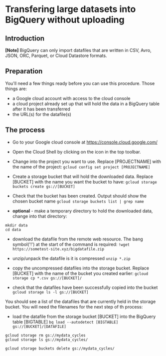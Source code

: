# Transfering large datasets into BigQuery without uploading
## Introduction

**[Note]** BigQuery can only import datafiles that are written in CSV, Avro, JSON, ORC, Parquet, or Cloud Datastore formats.

## Preparation
You'll need a few things ready before you can use this procedure. Those things are:
- a Google cloud account with access to the cloud console
- a cloud project already set up that will hold the data in a BigQuery table after it has been transferred
- the URL(s) for the datafile(s)

## The process
- Go to your Google cloud console at https://console.cloud.google.com/

- Open the Cloud Shell by clicking on the icon in the top toolbar.

- Change into the project you want to use. Replace [PROJECTNAME] with the name of the project:
` gcloud config set project [PROJECTNAME] `

- Create a storage bucket that will hold the downloaded data. Replace [BUCKET] with the name you want the bucket to have:
` gcloud storage buckets create gs://[BUCKET] `

- Check that the bucket has been created. Output should show the chosen bucket name
` gcloud storage buckets list | grep name `

- **optional** - make a temporary directory to hold the downloaded data, change into that directory: 
``` 
mkdir data
cd data
```

- download the datafile from the remote web resource. The bang symbol('!') at the start of the command is required:
` !wget https://sometest-site.xyz/bigdatafile.zip `

- unzip/unpack the datafile is it is compressed
` unzip *.zip `

- copy the uncompressed datafiles into the storage bucket. Replace [BUCKET] with the name of the bucket you created earlier:
` gcloud storage cp *.csv gs://[BUCKET]/ `

- check that the datafiles have been successfully copied into the bucket
` gcloud storage ls -l gs://[BUCKET] `

You should see a list of the datafiles that are currently held in the storage bucket. You will need the filenames for the next step of th process:

- load the datafile from the storage bucket [BUCKET] into the BigQuery table [BIGTABLE]
`` bq load --autodetect [BIGTABLE] gs://[BUCKET]/[DATAFILE] ``



```
gcloud storage rm gs://mydata_cycles
gcloud storage ls gs://mydata_cycles/
```

` gcloud storage buckets delete gs://mydata_cycles/ `
